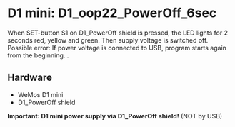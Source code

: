 # D1 mini: D1_oop22_PowerOff_6sec

When SET-button S1 on D1_PowerOff shield is pressed, the LED lights for 2 seconds red, yellow and green. Then supply voltage is switched off.   
Possible error: If power voltage is connected to USB, program starts again from the beginning...

## Hardware
* WeMos D1 mini
* D1_PowerOff shield   

**Important: D1 mini power supply via D1_PowerOff shield!** (NOT by USB)
